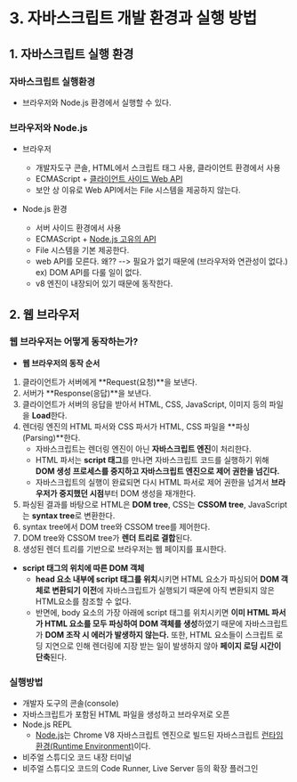 # 3. 자바스크립트 개발 환경과 실행 방법



## 1. 자바스크립트 실행 환경



### 자바스크립트 실행환경

- 브라우저와 Node.js 환경에서 실행할 수 있다.



### 브라우저와 Node.js

- 브라우저
  - 개발자도구 콘솔,  HTML에서 스크립트 태그 사용, 클라이언트 환경에서 사용
  - ECMAScript +  [클라이언트 사이드 Web API](https://www.w3.org/standards/webdesign/script)
  - 보안 상 이유로 Web API에서는 File 시스템을 제공하지 않는다.



- Node.js 환경
  - 서버 사이드 환경에서 사용
  - ECMAScript + [Node.js 고유의 API](https://nodejs.org/dist/latest-v12.x/docs/api/)
  - File 시스템을 기본 제공한다.
  - web API를 모른다. 왜?? --> 필요가 없기 때문에 (브라우저와 연관성이 없다.)    ex) DOM API를 다룰 일이 없다.
  - v8 엔진이 내장되어 있기 때문에 동작한다.



## 2. 웹 브라우저



### 웹 브라우저는 어떻게 동작하는가?



- **웹 브라우저의 동작 순서**

1. 클라이언트가 서버에게 **Request(요청)**을 보낸다.
2. 서버가 **Response(응답)**을 보낸다.
3. 클라이언트가 서버의 응답을 받아서 HTML, CSS, JavaScript, 이미지 등의 파일을 **Load**한다.
4. 렌더링 엔진의 HTML 파서와 CSS 파서가 HTML, CSS 파일을 **파싱(Parsing)**한다.
   - 자바스크립트는 렌더링 엔진이 아닌 **자바스크립트 엔진**이 처리한다.
   - HTML 파서는 **script 태그**를 만나면 자바스크립트 코드를 실행하기 위해 **DOM 생성 프로세스를 중지하고 자바스크립트 엔진으로 제어 권한을 넘긴다.**
   - 자바스크립트의 실행이 완료되면 다시 HTML 파서로 제어 권한을 넘겨서 **브라우저가 중지했던 시점**부터 DOM 생성을 재개한다.
5. 파싱된 결과를 바탕으로 HTML은 **DOM tree**, CSS는 **CSSOM tree**, JavaScript는 **syntax tree**로 변환한다.
6. syntax tree에서 DOM tree와 CSSOM tree를 제어한다.
7. DOM tree와 CSSOM tree가 **렌더 트리로 결합**된다.
8. 생성된 렌더 트리를 기반으로 브라우저는 웹 페이지를 표시한다.





- **script 태그의 위치에 따른 DOM 객체**
  - **head 요소 내부에 script 태그를 위치**시키면 HTML 요소가 파싱되어 **DOM 객체로 변환되기 이전**에 자바스크립트가 실행되기 때문에 아직 변환되지 않은 HTML요소를 참조할 수 없다.
  - 반면에, body 요소의 가장 아래에 script 태그를 위치시키면 **이미 HTML 파서가 HTML 요소를 모두 파싱하여 DOM 객체를 생성**하였기 때문에 자바스크립트가 **DOM 조작 시 에러가 발생하지 않는다.** 또한, HTML 요소들이 스크립트 로딩 지연으로 인해 렌더링에 지장 받는 일이 발생하지 않아 **페이지 로딩 시간이 단축**된다.



### 실행방법

- 개발자 도구의 콘솔(console)
- 자바스크립트가 포함된 HTML 파일을 생성하고 브라우저로 오픈
- Node.js REPL
  -  [Node.js](https://nodejs.org/)는 Chrome V8 자바스크립트 엔진으로 빌드된 자바스크립트 [런타임 환경(Runtime Environment)](https://ko.wikipedia.org/wiki/%EB%9F%B0%ED%83%80%EC%9E%84)이다.
- 비주얼 스튜디오 코드 내장 터미널
- 비주얼 스튜디오 코드의 Code Runner, Live Server 등의 확장 플러그인